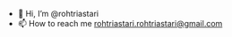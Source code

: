 - 👋 Hi, I’m @rohtriastari
- 📫 How to reach me rohtriastari.rohtriastari@gmail.com

<!---
rohtriastari/rohtriastari is a ✨ special ✨ repository because its `README.md` (this file) appears on your GitHub profile.
You can click the Preview link to take a look at your changes.
--->
